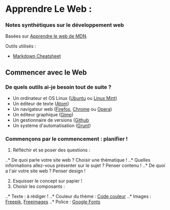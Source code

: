 # Apprendre Le Web  : 

### Notes synthétiques sur le développement web

Basées sur [Apprendre le web de MDN](https://developer.mozilla.org/fr/Apprendre).


Outils utilisés :
* [Markdown Cheatsheet](https://github.com/adam-p/markdown-here/wiki/Markdown-Cheatsheet)


## Commencer avec le Web

### De quels outils ai-je besoin tout de suite ?

* Un ordinateur et OS Linux ([Ubuntu](https://www.ubuntu-fr.org/) ou [Linux Mint](https://www.linuxmint.com/))
* Un éditeur de texte ([Atom](https://atom.io/))
* Un navigateur web ([Firefox](https://www.mozilla.org/fr/firefox/new/), [Chrome](https://www.google.com/chrome/browser/desktop/index.html) ou [Opera](http://www.opera.com/fr))
* Un éditeur graphique ([Gimp](http://www.gimp.org/))
* Un gestionnaire de versions ([Github](https://github.com/)
* Un système d'automatisation ([Grunt](http://gruntjs.com/))

### Commençons par le commencement : planifier !

1. Réfléchir et se poser des questions :

..* De quoi parle votre site web ? Choisir une thématique !
..* Quelles informations allez-vous présenter sur le sujet ? Penser contenu !
..* De quoi a l'air votre site web ? Penser design !

2. Esquisser le concept sur papier !
3. Choisir les composants :

..* Texte : à rédiger !
..* Couleur du thème : [Code couleur](http://www.code-couleur.com/index.html)
..* Images : [Freepik](http://www.freepik.com/), [Freeimages](http://fr.freeimages.com/)
..* Police : [Google Fonts](https://fonts.google.com/)





